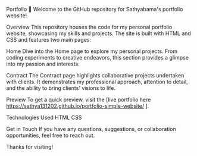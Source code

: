 Portfolio 🚀 Welcome to the GitHub repository for Sathyabama's portfolio website!

Overview This repository houses the code for my personal portfolio website, showcasing my skills and projects. The site is built with HTML and CSS and features two main pages:

Home Dive into the Home page to explore my personal projects. From coding experiments to creative endeavors, this section provides a glimpse into my passion and interests.

Contract The Contract page highlights collaborative projects undertaken with clients. It demonstrates my professional approach, attention to detail, and the ability to bring clients' visions to life.

Preview To get a quick preview, visit the [live portfolio here https://sathya131202.github.io/portfolio-simple-website/ ].

Technologies Used HTML CSS

Get in Touch If you have any questions, suggestions, or collaboration opportunities, feel free to reach out.

Thanks for visiting!
